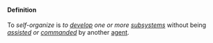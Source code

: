 #### Definition

To *self-organize* is *to [develop](https://github.com/gcassel/Modular-Organizing-Terminology/blob/master/terms/develop.md) one or more [subsystems](https://github.com/gcassel/Modular-Organizing-Terminology/blob/master/terms/subsystem.md)* without being *[assisted](https://github.com/gcassel/Modular-Organizing-Terminology/blob/master/terms/assist.md) or [commanded](https://github.com/gcassel/Modular-Organizing-Terminology/blob/master/terms/command.md)* by another [agent](https://github.com/gcassel/Modular-Organizing-Terminology/blob/master/terms/system.md).
